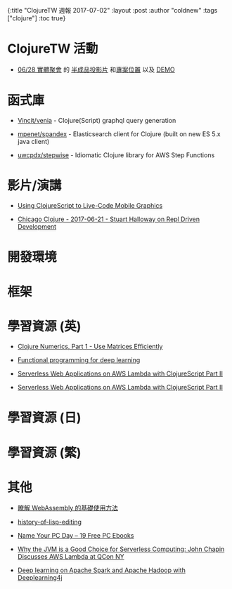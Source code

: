 {:title "ClojureTW 週報 2017-07-02"
:layout :post
:author "coldnew"
:tags  ["clojure"]
:toc true}

# ClojureTW 活動

*  [06/28 實體聚會](https://www.meetup.com/Clojure-tw/events/240956186/) 的 [半成品投影片](https://coldnew.github.io/snake.cljs/slides/#0) 和[專案位置](https://github.com/coldnew/snake.cljs/) 以及 [DEMO](https://coldnew.github.io/snake.cljs/)

# 函式庫

* [Vincit/venia](https://github.com/Vincit/venia) - Clojure(Script) graphql query generation

* [mpenet/spandex](https://github.com/mpenet/spandex) - Elasticsearch client for Clojure (built on new ES 5.x java client)

* [uwcpdx/stepwise](https://github.com/uwcpdx/stepwise) - Idiomatic Clojure library for AWS Step Functions

# 影片/演講

* [Using ClojureScript to Live-Code Mobile Graphics](https://www.youtube.com/watch?v=FFKiYrvB1-0)

* [Chicago Clojure - 2017-06-21 - Stuart Halloway on Repl Driven Development](https://vimeo.com/channels/1116889/223309989)

# 開發環境

# 框架


# 學習資源 (英)

* [Clojure Numerics, Part 1 - Use Matrices Efficiently](http://dragan.rocks/articles/17/Clojure-Numerics-1-Use-Matrices-Efficiently)

* [Functional programming for deep learning](https://medium.com/towards-data-science/functional-programming-for-deep-learning-bc7b80e347e9)

* [Serverless Web Applications on AWS Lambda with ClojureScript Part II](http://increasinglyfunctional.com/2017/06/29/serverless-web-applications-on-aws-lambda-with-clojurescript-pt-i/)

* [Serverless Web Applications on AWS Lambda with ClojureScript Part II](http://increasinglyfunctional.com/2017/06/30/serverless-web-applications-on-aws-lambda-with-clojurescript-pt-ii/)


# 學習資源 (日)


# 學習資源 (繁)


# 其他

* [瞭解 WebAssembly 的基礎使用方法](http://blog.techbridge.cc/2017/06/17/webassembly-js-future/)

* [history-of-lisp-editing](https://github.com/shaunlebron/history-of-lisp-editing)

* [Name Your PC Day – 19 Free PC Ebooks](http://www.getfreeebooks.com/name-your-pc-day-19-free-pc-ebooks/)

* [Why the JVM is a Good Choice for Serverless Computing: John Chapin Discusses AWS Lambda at QCon NY](https://www.infoq.com/news/2017/06/fearless-aws-lambda?utm_campaign=infoq_content&utm_source=infoq&utm_medium=feed&utm_term=news)

* [Deep learning on Apache Spark and Apache Hadoop with Deeplearning4j](http://blog.cloudera.com/blog/2017/06/deep-learning-on-apache-spark-and-hadoop-with-deeplearning4j/)